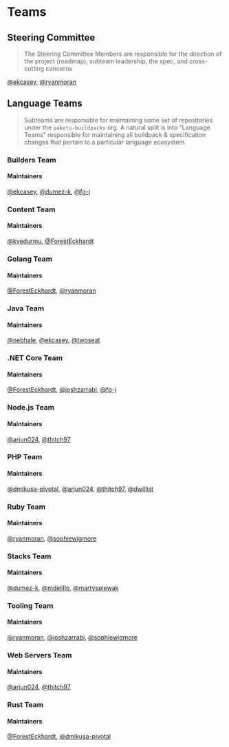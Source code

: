 # Teams



## Steering Committee

> The Steering Committee Members are responsible for the direction of the project (roadmap), subteam leadership, the spec, and cross-cutting concerns



[@ekcasey][@ekcasey], [@ryanmoran][@ryanmoran]



## Language Teams

> Subteams are responsible for maintaining some set of repositories under the `paketo-buildpacks` org. A natural split is into "Language Teams" responsible for maintaining all buildpack & specification changes that pertain to a particular language ecosystem.

### Builders Team

#### Maintainers
[@ekcasey][@ekcasey], [@dumez-k][@dumez-k], [@fg-j][@fg-j]

### Content Team

#### Maintainers
[@kvedurmu][@kvedurmu], [@ForestEckhardt][@ForestEckhardt]


### Golang Team

#### Maintainers
[@ForestEckhardt][@ForestEckhardt], [@ryanmoran][@ryanmoran]


### Java Team

#### Maintainers
[@nebhale][@nebhale], [@ekcasey][@ekcasey], [@twoseat][@twoseat]


### .NET Core Team

#### Maintainers
[@ForestEckhardt][@ForestEckhardt], [@joshzarrabi][@joshzarrabi], [@fg-j][@fg-j]


### Node.js Team

#### Maintainers
[@arjun024][@arjun024], [@thitch97][@thitch97]


### PHP Team

#### Maintainers
[@dmikusa-pivotal][@dmikusa-pivotal], [@arjun024][@arjun024], [@thitch97][@thitch97], [@dwillist][@dwillist]


### Ruby Team

#### Maintainers
[@ryanmoran][@ryanmoran], [@sophiewigmore][@sophiewigmore]


### Stacks Team

#### Maintainers
[@dumez-k][@dumez-k], [@mdelillo][@mdelillo], [@martyspiewak][@martyspiewak]


### Tooling Team

#### Maintainers
[@ryanmoran][@ryanmoran], [@joshzarrabi][@joshzarrabi], [@sophiewigmore][@sophiewigmore]


### Web Servers Team

#### Maintainers
[@arjun024][@arjun024], [@thitch97][@thitch97]


### Rust Team

#### Maintainers
[@ForestEckhardt][@ForestEckhardt], [@dmikusa-pivotal][@dmikusa-pivotal]

[@nebhale]: https://github.com/nebhale
[@sclevine]: https://github.com/sclevine
[@ekcasey]: https://github.com/ekcasey
[@twoseat]: https://github.com/twoseat
[@ryanmoran]: https://github.com/ryanmoran
[@ForestEckhardt]: https://github.com/ForestEckhardt
[@arjun024]: https://github.com/arjun024
[@dmikusa-pivotal]: https://github.com/dmikusa-pivotal
[@joshzarrabi]: https://github.com/joshzarrabi
[@kvedurmu]: https://github.com/kvedurmu
[@sophiewigmore]: https://github.com/sophiewigmore
[@thitch97]: https://github.com/thitch97
[@dwillist]: https://github.com/dwillist
[@fg-j]: https://github.com/fg-j
[@dumez-k]: https://github.com/dumez-k
[@mdelillo]: https://github.com/mdelillo
[@martyspiewak]: https://github.com/martyspiewak
